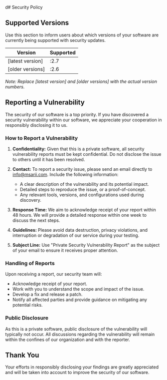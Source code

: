 d# Security Policy

## Supported Versions

Use this section to inform users about which versions of your software are currently being supported with security updates.

| Version | Supported          |
| ------- | ------------------ |
| [latest version] | :2.7 |
| [older versions] | :2.6                |

*Note: Replace [latest version] and [older versions] with the actual version numbers.*

## Reporting a Vulnerability

The security of our software is a top priority. If you have discovered a security vulnerability within our software, we appreciate your cooperation in responsibly disclosing it to us.

### How to Report a Vulnerability

1. **Confidentiality:** Given that this is a private software, all security vulnerability reports must be kept confidential. Do not disclose the issue to others until it has been resolved.

2. **Contact:** To report a security issue, please send an email directly to [info@msarii.com](mailto:info@msarii.com). Include the following information:
   - A clear description of the vulnerability and its potential impact.
   - Detailed steps to reproduce the issue, or a proof-of-concept.
   - Any relevant tools, versions, and configurations used during discovery.

3. **Response Time:** We aim to acknowledge receipt of your report within 48 hours. We will provide a detailed response within one week to discuss the next steps.

4. **Guidelines:** Please avoid data destruction, privacy violations, and interruption or degradation of our service during your testing.

5. **Subject Line:** Use "Private Security Vulnerability Report" as the subject of your email to ensure it receives proper attention.

### Handling of Reports

Upon receiving a report, our security team will:
- Acknowledge receipt of your report.
- Work with you to understand the scope and impact of the issue.
- Develop a fix and release a patch.
- Notify all affected parties and provide guidance on mitigating any potential risks.

### Public Disclosure

As this is a private software, public disclosure of the vulnerability will typically not occur. All discussions regarding the vulnerability will remain within the confines of our organization and with the reporter.

## Thank You

Your efforts in responsibly disclosing your findings are greatly appreciated and will be taken into account to improve the security of our software.


